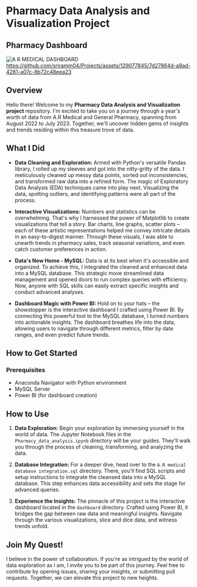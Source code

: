 # Pharmacy Data Analysis and Visualization Project

## Pharmacy Dashboard
![A R MEDICAL DASHBOARD](https://github.com/sriramm04/Projects/assets/129077845/dc604f59-fadb-400d-9687-61fcbcd6563f)
https://github.com/sriramm04/Projects/assets/129077845/7d27864d-a8ad-4281-a07c-8b72c48eea23



## Overview

Hello there! Welcome to my **Pharmacy Data Analysis and Visualization project** repository. I'm excited to take you on a journey through a year's worth of data from A.R Medical and General Pharmacy, spanning from August 2022 to July 2023. Together, we'll uncover hidden gems of insights and trends residing within this treasure trove of data.

## What I Did

- **Data Cleaning and Exploration:** Armed with Python's versatile Pandas library, I rolled up my sleeves and got into the nitty-gritty of the data. I meticulously cleaned up messy data points, sorted out inconsistencies, and transformed raw data into a refined form. The magic of Exploratory Data Analysis (EDA) techniques came into play next. Visualizing the data, spotting outliers, and identifying patterns were all part of the process.

- **Interactive Visualizations:** Numbers and statistics can be overwhelming. That's why I harnessed the power of Matplotlib to create visualizations that tell a story. Bar charts, line graphs, scatter plots – each of these artistic representations helped me convey intricate details in an easy-to-digest manner. Through these visuals, I was able to unearth trends in pharmacy sales, track seasonal variations, and even catch customer preferences in action.

- **Data's New Home - MySQL:** Data is at its best when it's accessible and organized. To achieve this, I integrated the cleaned and enhanced data into a MySQL database. This strategic move streamlined data management and opened doors to run complex queries with efficiency. Now, anyone with SQL skills can easily extract specific insights and conduct advanced analyses.

- **Dashboard Magic with Power BI:** Hold on to your hats – the showstopper is the interactive dashboard I crafted using Power BI. By connecting this powerful tool to the MySQL database, I turned numbers into actionable insights. The dashboard breathes life into the data, allowing users to navigate through different metrics, filter by date ranges, and even predict future trends.

## How to Get Started

### Prerequisites

- Anaconda Navigator with Python environment
- MySQL Server
- Power BI (for dashboard creation)


## How to Use

1. **Data Exploration:** Begin your exploration by immersing yourself in the world of data. The Jupyter Notebook files in the `Pharmacy_data_analysis.ipynb` directory will be your guides. They'll walk you through the process of cleaning, transforming, and analyzing the data.

2. **Database Integration:** For a deeper dive, head over to the `A.R medical database integration.sql` directory. There, you'll find SQL scripts and setup instructions to integrate the cleansed data into a MySQL database. This step enhances data accessibility and sets the stage for advanced queries.

3. **Experience the Insights:** The pinnacle of this project is the interactive dashboard located in the `dashboard` directory. Crafted using Power BI, it bridges the gap between raw data and meaningful insights. Navigate through the various visualizations, slice and dice data, and witness trends unfold.

## Join My Quest!

I believe in the power of collaboration. If you're as intrigued by the world of data exploration as I am, I invite you to be part of this journey. Feel free to contribute by opening issues, sharing your insights, or submitting pull requests. Together, we can elevate this project to new heights.
